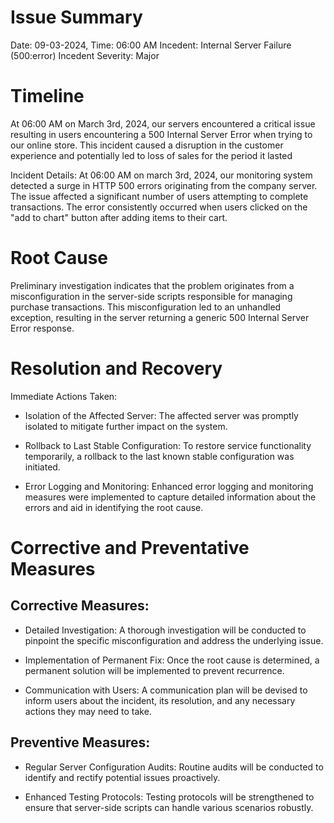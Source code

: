 # Issue Summary

Date: 09-03-2024, Time: 06:00 AM
Incedent: Internal Server Failure (500:error)
Incedent Severity: Major

# Timeline

At 06:00 AM on March 3rd, 2024, our servers encountered a critical issue resulting in users encountering a 500 Internal Server Error when trying to our online store. This incident caused a disruption in the customer experience and potentially led to loss of sales for the period it lasted

Incident Details: At 06:00 AM on march 3rd, 2024, our monitoring system detected a surge in HTTP 500 errors originating from the company server. The issue affected a significant number of users attempting to complete transactions. The error consistently occurred when users clicked on the "add to chart" button after adding items to their cart.

# Root Cause

Preliminary investigation indicates that the problem originates from a misconfiguration in the server-side scripts responsible for managing purchase transactions. This misconfiguration led to an unhandled exception, resulting in the server returning a generic 500 Internal Server Error response.

# Resolution and Recovery

Immediate Actions Taken:

- Isolation of the Affected Server: The affected server was promptly isolated to mitigate further impact on the system.

- Rollback to Last Stable Configuration: To restore service functionality temporarily, a rollback to the last known stable configuration was initiated.

- Error Logging and Monitoring: Enhanced error logging and monitoring measures were implemented to capture detailed information about the errors and aid in identifying the root cause.

# Corrective and Preventative Measures

## Corrective Measures:

- Detailed Investigation: A thorough investigation will be conducted to pinpoint the specific misconfiguration and address the underlying issue.

- Implementation of Permanent Fix: Once the root cause is determined, a permanent solution will be implemented to prevent recurrence.

- Communication with Users: A communication plan will be devised to inform users about the incident, its resolution, and any necessary actions they may need to take.



## Preventive Measures:

- Regular Server Configuration Audits: Routine audits will be conducted to identify and rectify potential issues proactively.

- Enhanced Testing Protocols: Testing protocols will be strengthened to ensure that server-side scripts can handle various scenarios robustly.


